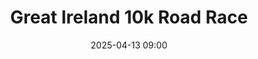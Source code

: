 ---
title: Great Ireland 10k Road Race
location: Phoenix Park,Dublin
date: 2025-04-13 09:00
latitude: 53.360961
longitude: -6.341613
results:
  - place: 24
    name: Richard Finegan
    time: 37.53
    note: MS    
  - place: 36
    name: Mollie O'Donnell
    time: 38.31
    note: FS 
  - place: 238
    name: David Mitchell
    time: 44.51
    note: M40 
  - place: ND
    name: Utpal Medhi
    time: ND
    note: M 
---